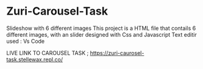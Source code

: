 # Zuri-Carousel-Task
Slideshow with 6 different images
This project is a HTML file that contails 6 different images, with an slider designed with Css and Javascript
Text editir used : Vs Code


LIVE LINK TO CAROUSEL TASK ;
https://zuri-caurosel-task.stellewax.repl.co/
